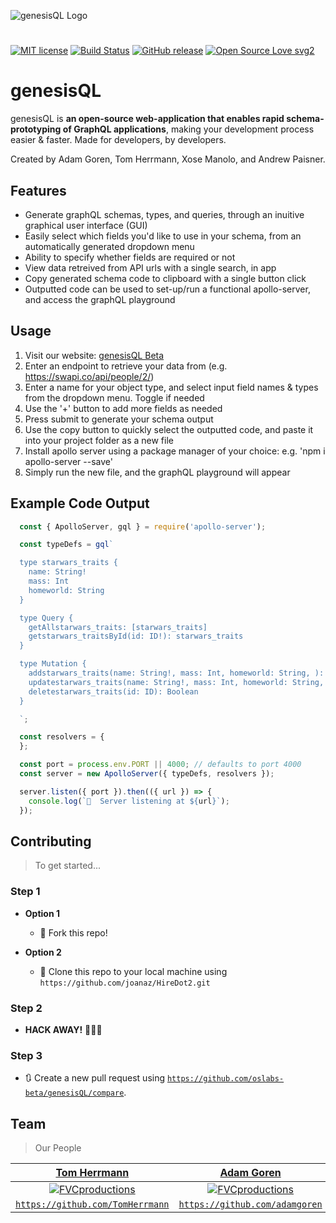 ![genesisQL Logo](https://github.com/oslabs-beta/genesisQL/blob/dev/public/genesisCrop.png?raw=true)

#
[![MIT license](https://img.shields.io/badge/License-MIT-blue.svg)](https://lbesson.mit-license.org/)
[![Build Status](http://img.shields.io/travis/badges/badgerbadgerbadger.svg?style=flat-square)](https://travis-ci.org/badges/badgerbadgerbadger)
[![GitHub release](https://img.shields.io/github/release/Naereen/StrapDown.js.svg)](https://GitHub.com/Naereen/StrapDown.js/releases/)
[![Open Source Love svg2](https://badges.frapsoft.com/os/v2/open-source.svg?v=103)](https://github.com/ellerbrock/open-source-badges/)

# genesisQL
genesisQL is **an open-source web-application that enables rapid schema-prototyping of GraphQL applications**, making your development process easier & faster. Made for developers, by developers.

Created by Adam Goren, Tom Herrmann, Xose Manolo, and Andrew Paisner.

## Features
- Generate graphQL schemas, types, and queries, through an inuitive graphical user interface (GUI)
- Easily select which fields you'd like to use in your schema, from an automatically generated dropdown menu
- Ability to specify whether fields are required or not
- View data retreived from API urls with a single search, in app
- Copy generated schema code to clipboard with a single button click
- Outputted code can be used to set-up/run a functional apollo-server, and access the graphQL playground

## Usage
1) Visit our website: [genesisQL Beta](http://www.genesisql.com/)
2) Enter an endpoint to retrieve your data from (e.g. https://swapi.co/api/people/2/)
3) Enter a name for your object type, and select input field names & types from the dropdown menu. Toggle if needed
4) Use the '+' button to add more fields as needed
5) Press submit to generate your schema output
6) Use the copy button to quickly select the outputted code, and paste it into your project folder as a new file
7) Install apollo server using a package manager of your choice: e.g. 'npm i apollo-server --save'
8) Simply run the new file, and the graphQL playground will appear

## Example Code Output
```javascript
  const { ApolloServer, gql } = require('apollo-server');

  const typeDefs = gql` 

  type starwars_traits {
    name: String!
    mass: Int
    homeworld: String
  }

  type Query {
    getAllstarwars_traits: [starwars_traits]
    getstarwars_traitsById(id: ID!): starwars_traits
  }

  type Mutation {
    addstarwars_traits(name: String!, mass: Int, homeworld: String, ): Boolean
    updatestarwars_traits(name: String!, mass: Int, homeworld: String, ): Boolean
    deletestarwars_traits(id: ID): Boolean
  }

  `; 

  const resolvers = {
  };

  const port = process.env.PORT || 4000; // defaults to port 4000 
  const server = new ApolloServer({ typeDefs, resolvers });

  server.listen({ port }).then(({ url }) => {
    console.log(`🚀  Server listening at ${url}`);
  });
```

## Contributing

> To get started...

### Step 1

- **Option 1**
    - 🍴 Fork this repo!

- **Option 2**
    - 👯 Clone this repo to your local machine using `https://github.com/joanaz/HireDot2.git`

### Step 2

- **HACK AWAY!** 🔨🔨🔨

### Step 3

- 🔃 Create a new pull request using <a href="https://github.com/oslabs-beta/genesisQL/compare" target="_blank">`https://github.com/oslabs-beta/genesisQL/compare`</a>.

## Team

> Our People

| <a href="http://fvcproductions.com" target="_blank">**Tom Herrmann**</a> | <a href="http://fvcproductions.com" target="_blank">**Adam Goren**</a> | <a href="http://fvcproductions.com" target="_blank">**Xose Manolo**</a> |
| :---: |:---:| :---:|
| [![FVCproductions](https://avatars1.githubusercontent.com/u/4284691?v=3&s=200)](https://github.com/TomHerrmann)    | [![FVCproductions](https://avatars1.githubusercontent.com/u/4284691?v=3&s=200)](https://github.com/adamgoren) | [![FVCproductions](https://avatars1.githubusercontent.com/u/4284691?v=3&s=200)](https://github.com/xosemanolo)  |
| <a href="https://github.com/TomHerrmann" target="_blank">`https://github.com/TomHerrmann`</a> | <a href="https://github.com/adamgoren" target="_blank">`https://github.com/adamgoren`</a> | <a href="https://github.com/xosemanolo" target="_blank">`https://github.com/xosemanolo`</a> |
